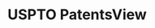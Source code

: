 ---
bigquery: https://console.cloud.google.com/bigquery?p=patents-public-data&d=patentsview&page=dataset
citation: Attribution should be given to PatentsView for use, distribution, or derivative
  works.
code: https://github.com/CSSIP-AIR/PatentsView-Code-Snippets/
contributors: USPTO
cost: None
description: 'PatentsView includes US patent data including raw data (summaries, applications,
  pregrant applications), disambugations of inventors and assignees, and inventor
  gender estimates.  Also foreign priority data, # of figures and sheets, and government
  interest statements.'
documentation: https://patentsview.org/query/builder-faqs
last_edit: 04/06/2022, 04:53:20
location: https://patentsview.org/
maintained_by: USPTO
record_creation_timestamp: 12/2/2020 17:20:46
schema_fields:
- field_id
- contract_award_number
- inventor_id
- name
- assignee_id
- county_fips
- category
- date
- term_extension
- abstract
- disamb_inventor_id_20191008
- rawinventor_id
- disamb_inventor_id_20200630
- latlong
- lawyer_id
- group
- num_sheets
- applicant_type
- disamb_inventor_id_20170307
- relkind
- section
- classification_status
- number
- disamb_inventor_id_20201229
- latitude
- subcategory_id
- disamb_inventor_id_20191231
- sequence
- disamb_inventor_id_20170808
- disamb_assignee_id_20191008
- status
- disamb_inventor_id_20171003
- category_id
- group_id
- state_fips
- lname
- filename
- state
- disamb_assignee_id_20200630
- title
- male_flag
- dependent
- f102_date
- doctype
- id
- gi_statement
- f371_date
- attribution_status
- subgroup
- deceased
- name_last
- level_three
- subsection_id
- city
- disamb_assignee_id_20190820
- level_one
- ipc_class
- disamb_inventor_id_20190820
- disamb_assignee_id_20200929
- rawassignee_id
- role
- patent_id
- ipc_version_indicator
- rule_47
- main_group
- citation_id
- classification_data_source
- sector_title
- disclaimer_date
- num
- level_two
- exemplary
- series_code
- disamb_inventor_id_20171226
- latin_name
- text
- doc_type
- disamb_assignee_id_20191231
- disamb_inventor_id_20181127
- term_grant
- fname
- action_date
- disamb_inventor_id_20180528
- disamb_inventor_id_20200929
- _371_date
- disamb_inventor_id_20200331
- location_id
- _102_date
- classification_value
- longitude
- term_disclaimer
- field_title
- symbol_position
- variety
- withdrawn
- male
- subgroup_id
- application_id
- section_id
- disamb_assignee_id_20190312
- lapse_of_patent
- type
- designation
- publication_number
- rawlocation_id
- uuid
- num_claims
- kind
- organization_id
- subclass
- disamb_assignee_id_20181127
- disamb_inventor_id_20190312
- classification_level
- rel_id
- mainclass_id
- country
- num_figures
- county
- organization
- disamb_assignee_id_20200331
- name_first
- reldocno
- length
- subclass_id
- country_transformed
shortname: patentsview
tags:
- disambiguation
- United States
- gender
terms_of_use: Creative Commons Attribution 4.0 International License.
timeframe: 1963-1999
title: USPTO PatentsView
uuid: cf1780b1-e265-4e49-8d1d-83b9cfe0fd9a
---